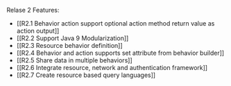 Relase 2 Features:
* [[R2.1 Behavior action support optional action method return value as action output]]
* [[R2.2 Support Java 9 Modularization]]
* [[R2.3 Resource behavior definition]]
* [[R2.4 Behavior and action supports set attribute from behavior builder]]
* [[R2.5 Share data in multiple behaviors]]
* [[R2.6 Integrate resource, network and authentication framework]]
* [[R2.7 Create resource based query languages]]